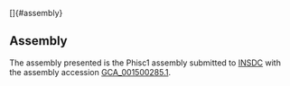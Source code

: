 []{#assembly}

Assembly
--------

The assembly presented is the Phisc1 assembly submitted to
[INSDC](http://www.insdc.org) with the assembly accession
[GCA\_001500285.1](http://www.ebi.ac.uk/ena/data/view/GCA_001500285.1).

